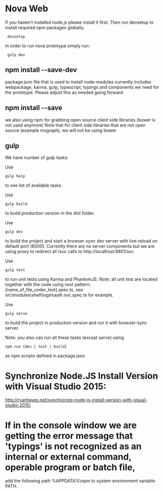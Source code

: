 # Nova Web

If you haven't installed node.js please install it first. Then run devsetup to install required npm packages globally.
```
 devsetup
```

In order to run nova prototype simply run:
```
 gulp dev
```

## npm install --save-dev
package.json file that is used to install node-modules currently includes webpackage, karma, gulp, typescript, typings and components we need for the prototype. Please adjust this as needed going forward

## npm install --save
we also using npm for grabbing open source client side libraries (bower is not used anymore)
Note that for client side libraries that are not open source (example mxgraph), we will not be using bower

## gulp 
We have number of gulp tasks:

Use
```
gulp help
```
to see list of available tasks.

Use
```
gulp build
```
to build production version in the dist folder.

Use
```
gulp dev
```
to build the project and start a browser-sync dev server with live-reload on default port (8000). Currently there are no server components but we are using proxy to redirect all /svc calls to http://localhost:9801/svc

Use
```
gulp test
```
to run unit tests using Karma and PhantomJS. 
Note: all unit test are located together with the code using next pattern: [name_of_file_under_test].spec.ts, see src\modules\shell\login\auth.svc.spec.ts for example.

Use
```
gulp serve
```
to build the project in production version and run it with browser-sync server.

Note: you also can run all these tasks (except serve) using
```
npm run {dev | test | build}
```
as npm scripts defined in package.json 

# Synchronize Node.JS Install Version with Visual Studio 2015:
http://ryanhayes.net/synchronize-node-js-install-version-with-visual-studio-2015/

# If in the console window we are getting the error message that 'typings' is not recognized as an internal or external command, operable program or batch file,
add the following path %APPDATA%\npm to system environment variable PATH.
